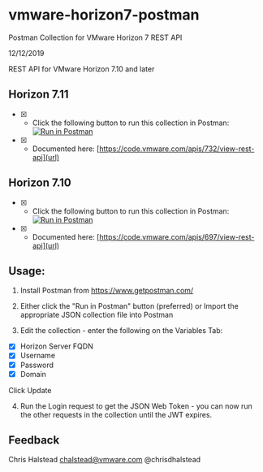 # vmware-horizon7-postman
Postman Collection for VMware Horizon 7 REST API

12/12/2019

REST API for VMware Horizon 7.10 and later

## Horizon 7.11


- [x] - Click the following button to run this collection in Postman: [![Run in Postman](https://run.pstmn.io/button.svg)](https://app.getpostman.com/run-collection/de27a9ea33f1752e6092)
- [x] - Documented here: [https://code.vmware.com/apis/732/view-rest-api](url)


## Horizon 7.10


- [x] - Click the following button to run this collection in Postman: [![Run in Postman](https://run.pstmn.io/button.svg)](https://app.getpostman.com/run-collection/0bd9b80c00d4144abb75)
- [x] - Documented here: [https://code.vmware.com/apis/697/view-rest-api](url)



## Usage:

1. Install Postman from https://www.getpostman.com/

2. Either click the "Run in Postman" button (preferred) or Import the appropriate JSON collection file into Postman 

3. Edit the collection - enter the following on the Variables Tab:

- [x] 	Horizon Server FQDN
- [x] 	Username
- [x] 	Password	
- [x] 	Domain

Click Update

4. Run the Login request to get the JSON Web Token - you can now run the other requests in the collection until the JWT expires.

## Feedback



Chris Halstead
chalstead@vmware.com
@chrisdhalstead